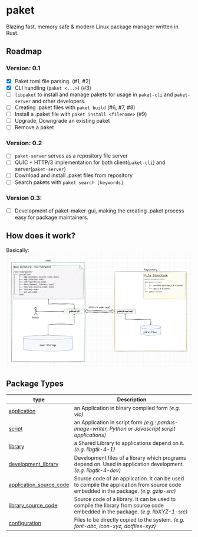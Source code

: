# paket
Blazing fast, memory safe &amp; modern Linux package manager written in Rust.

## Roadmap

### Version: 0.1
- [x] Paket.toml file parsing. (#1, #2)
- [x] CLI handling (`paket <...>`) (#3)
- [ ] `libpaket` to install and manage pakets for usage in `paket-cli` and `paket-server` and other developers.
- [ ] Creating .paket files with `paket build` (#6, #7, #8)
- [ ] Install a .paket file with `paket install <filename>` (#9)
- [ ] Upgrade, Downgrade an existing paket
- [ ] Remove a paket
### Version: 0.2
- [ ] `paket-server` serves as a repository file server
- [ ] QUIC + HTTP/3 implementation for both client(`paket-cli`) and server(`paket-server`)
- [ ] Download and install .paket files from repository
- [ ] Search pakets with `paket search [keywords]`
### Version 0.3:
- [ ] Development of paket-maker-gui, making the creating .paket process easy for package maintainers.

## How does it work?
Basically:
![Alt text](/paket-architecture.webp "Paket Architecture")

## Package Types
type | Description
---|---
[application](/libpaket/example_pakets/application_paket_with_assets/Paket.toml) | an Application in binary compiled form *(e.g. vlc)*
[script](/libpaket/example_pakets/script_paket_with_assets/Paket.toml) | an Application in script form *(e.g.: pardus-image-writer, Python or Javascript script applications)*
[library](#TODO) | a Shared Library to applications depend on it. *(e.g. libgtk-4-1)*
[development_library](#TODO) | Development files of a library which programs depend on. Used in application development. *(e.g. libgtk-4-dev)*
[application_source_code](#TODO) | Source code of an application. It can be used to compile the application from source code embedded in the package. *(e.g. gzip-src)*
[library_source_code](#TODO) | Source code of a library. It can be used to compile the library from source code embedded in the package. *(e.g. libXYZ-1-src)*
[configuration](/libpaket/example_pakets/configuration_paket/Paket.toml) | Files to be directly copied to the system. *(e.g. font-abc, icon-xyz, dotfiles-xyz)*
